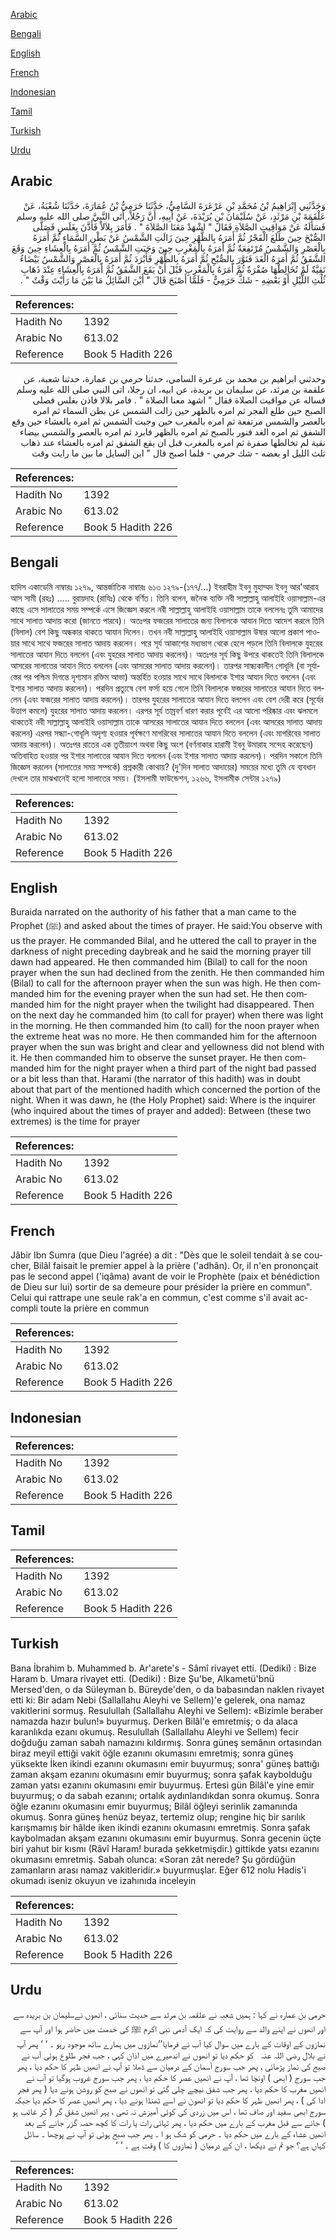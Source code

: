 [Arabic](#arabic)

[Bengali](#bengali)

[English](#english)

[French](#french)

[Indonesian](#indonesian)

[Tamil](#tamil)

[Turkish](#turkish)

[Urdu](#urdu)

## Arabic


<div dir="rtl" lang="ar" style={{fontSize:'larger',backgroundColor:'#f8f9fa',padding:20}}>
وَحَدَّثَنِي إِبْرَاهِيمُ بْنُ مُحَمَّدِ بْنِ عَرْعَرَةَ السَّامِيُّ، حَدَّثَنَا حَرَمِيُّ بْنُ عُمَارَةَ، حَدَّثَنَا شُعْبَةُ، عَنْ عَلْقَمَةَ بْنِ مَرْثَدٍ، عَنْ سُلَيْمَانَ بْنِ بُرَيْدَةَ، عَنْ أَبِيهِ، أَنَّ رَجُلاً، أَتَى النَّبِيَّ صلى الله عليه وسلم فَسَأَلَهُ عَنْ مَوَاقِيتِ الصَّلاَةِ فَقَالَ ‏"‏ اشْهَدْ مَعَنَا الصَّلاَةَ ‏"‏ ‏.‏ فَأَمَرَ بِلاَلاً فَأَذَّنَ بِغَلَسٍ فَصَلَّى الصُّبْحَ حِينَ طَلَعَ الْفَجْرُ ثُمَّ أَمَرَهُ بِالظُّهْرِ حِينَ زَالَتِ الشَّمْسُ عَنْ بَطْنِ السَّمَاءِ ثُمَّ أَمَرَهُ بِالْعَصْرِ وَالشَّمْسُ مُرْتَفِعَةٌ ثُمَّ أَمَرَهُ بِالْمَغْرِبِ حِينَ وَجَبَتِ الشَّمْسُ ثُمَّ أَمَرَهُ بِالْعِشَاءِ حِينَ وَقَعَ الشَّفَقُ ثُمَّ أَمَرَهُ الْغَدَ فَنَوَّرَ بِالصُّبْحِ ثُمَّ أَمَرَهُ بِالظُّهْرِ فَأَبْرَدَ ثُمَّ أَمَرَهُ بِالْعَصْرِ وَالشَّمْسُ بَيْضَاءُ نَقِيَّةٌ لَمْ تُخَالِطْهَا صُفْرَةٌ ثُمَّ أَمَرَهُ بِالْمَغْرِبِ قَبْلَ أَنْ يَقَعَ الشَّفَقُ ثُمَّ أَمَرَهُ بِالْعِشَاءِ عِنْدَ ذَهَابِ ثُلُثِ اللَّيْلِ أَوْ بَعْضِهِ - شَكَّ حَرَمِيٌّ - فَلَمَّا أَصْبَحَ قَالَ ‏"‏ أَيْنَ السَّائِلُ مَا بَيْنَ مَا رَأَيْتَ وَقْتٌ ‏"‏ ‏.‏
</div>
<div style={{backgroundColor:'#f8f9fa',padding:20, marginBottom: 10}}><table> <thead> <tr> <th>References:</th> <th></th> </tr> </thead> <tbody><tr><td>Hadith No</td><td>1392</td></tr><tr><td>Arabic No</td><td>613.02</td></tr><tr><td>Reference</td><td>Book 5 Hadith 226</td></tr></tbody></table></div>


<div dir="rtl" lang="ar" style={{fontSize:'larger',backgroundColor:'#f8f9fa',padding:20}}>
وحدثني ابراهيم بن محمد بن عرعرة السامي، حدثنا حرمي بن عمارة، حدثنا شعبة، عن علقمة بن مرثد، عن سليمان بن بريدة، عن ابيه، ان رجلا، اتى النبي صلى الله عليه وسلم فساله عن مواقيت الصلاة فقال " اشهد معنا الصلاة " . فامر بلالا فاذن بغلس فصلى الصبح حين طلع الفجر ثم امره بالظهر حين زالت الشمس عن بطن السماء ثم امره بالعصر والشمس مرتفعة ثم امره بالمغرب حين وجبت الشمس ثم امره بالعشاء حين وقع الشفق ثم امره الغد فنور بالصبح ثم امره بالظهر فابرد ثم امره بالعصر والشمس بيضاء نقية لم تخالطها صفرة ثم امره بالمغرب قبل ان يقع الشفق ثم امره بالعشاء عند ذهاب ثلث الليل او بعضه - شك حرمي - فلما اصبح قال " اين السايل ما بين ما رايت وقت
</div>
<div style={{backgroundColor:'#f8f9fa',padding:20, marginBottom: 10}}><table> <thead> <tr> <th>References:</th> <th></th> </tr> </thead> <tbody><tr><td>Hadith No</td><td>1392</td></tr><tr><td>Arabic No</td><td>613.02</td></tr><tr><td>Reference</td><td>Book 5 Hadith 226</td></tr></tbody></table></div>

## Bengali


<div dir="ltr" lang="bn" style={{fontSize:'larger',backgroundColor:'#f8f9fa',padding:20}}>
হাদিস একাডেমি নাম্বারঃ ১২৭৯, আন্তর্জাতিক নাম্বারঃ ৬১৩ ১২৭৯-(১৭৭/...) ইবরাহীম ইবনু মুহাম্মদ ইবনু আর'আরাহ আস সামী (রহঃ) ..... বুরায়দাহ (রাযিঃ) থেকে বর্ণিত। তিনি বলেন, জনৈক ব্যক্তি নবী সাল্লাল্লাহু আলাইহি ওয়াসাল্লাম-এর কাছে এসে সালাতের সময় সম্পর্কে এসে জিজ্ঞেস করলে নবী সাল্লাল্লাহু আলাইহি ওয়াসাল্লাম তাকে বললেনঃ তুমি আমাদের সাথে সালাত আদায় করো (জানতে পারবে)। অতঃপর ফজরের সালাতের জন্য বিলালকে আযান দিতে আদেশ করলে তিনি (বিলাল) বেশ কিছু অন্ধকার থাকতে আযান দিলেন। তখন নবী সাল্লাল্লাহু আলাইহি ওয়াসাল্লাম উষার আলো প্রকাশ পাওয়ার সাথে সাথে ফজরের সালাত আদায় করলেন। পরে সূর্য আকাশের মধ্যভাগ থেকে হেলে পড়লে তিনি বিলালকে যুহরের সালাতের আযান দিতে বললেন (এবং যুহরের সালাত আদায় করলেন)। অতঃপর সূর্য কিছু উপরে থাকতেই তিনি বিলালকে আসরের সালাতের আযান দিতে বললেন (এবং আসরের সালাত আদায় করলেন)। তারপর সান্ধ্যকালীন গোধূলি (বা সূর্যাস্তের পর পশ্চিম দিগন্তে দৃশ্যমান রক্তিম আভা) অন্তৰ্হিত হওয়ার সাথে সাথে বিলালকে ইশার আযান দিতে বললেন (এবং ইশার সালাত আদায় করলেন)। পরদিন প্রত্যুষে বেশ ফর্সা হয়ে গেলে তিনি বিলালকে ফজরের সালাতের আযান দিতে বললেন (এবং ফজরের সালাত আদায় করলেন)। তারপর যুহরের সালাতের আযান দিতে বললেন এবং বেশ দেরী করে (সূর্যের উত্তাপ কমলে) যুহরের সালাত আদায় করলেন। এরপর সূর্য তাম্রবর্ণ ধারণ করার পূর্বেই এর আলো পরিষ্কার এবং ঝলমলে থাকতেই নবী সাল্লাল্লাহু আলাইহি ওয়াসাল্লাম তাকে আসরের সালাতের আযান দিতে বললেন (এবং আসরের সালাত আদায় করলেন) এরপর সন্ধ্যা-গোধূলি অদৃশ্য হওয়ার পূর্বক্ষণে মাগরিবের সালাতের আযান দিতে বললেন (এবং মাগরিবের সালাত আদায় করলেন)। অতঃপর রাতের এক তৃতীয়াংশ অথবা কিছু অংশ (বর্ণনাকার হারামী ইবনু উমারাহ সন্দেহ করেছেন) অতিবাহিত হওয়ার পর ইশার সালাতের আযান দিতে বললেন (এবং ইশার সালাত আদায় করলেন)। পরদিন সকালে তিনি জিজ্ঞেস করলেন (সালাতের সময় সম্পর্কে) প্রশ্নকারী কোথায়? (দু'দিন সালাত আদায়ের) সময়ের মধ্যে তুমি যে ব্যবধান দেখলে তার মাঝখানেই হলো সালাতের সময়। (ইসলামী ফাউন্ডেশন, ১২৬৬, ইসলামীক সেন্টার ১২৭৯)
</div>
<div style={{backgroundColor:'#f8f9fa',padding:20, marginBottom: 10}}><table> <thead> <tr> <th>References:</th> <th></th> </tr> </thead> <tbody><tr><td>Hadith No</td><td>1392</td></tr><tr><td>Arabic No</td><td>613.02</td></tr><tr><td>Reference</td><td>Book 5 Hadith 226</td></tr></tbody></table></div>

## English


<div dir="ltr" lang="en" style={{fontSize:'larger',backgroundColor:'#f8f9fa',padding:20}}>
Buraida narrated on the authority of his father that a man came to the Prophet (ﷺ) and asked about the times of prayer. He said:You observe with us the prayer. He commanded Bilal, and he uttered the call to prayer in the darkness of night preceding daybreak and he said the morning prayer till dawn had appeared. He then commanded him (Bilal) to call for the noon prayer when the sun had declined from the zenith. He then commanded him (Bilal) to call for the afternoon prayer when the sun was high. He then commanded him for the evening prayer when the sun had set. He then commanded him for the night prayer when the twilight had disappeared. Then on the next day he commanded him (to call for prayer) when there was light in the morning. He then commanded him (to call) for the noon prayer when the extreme heat was no more. He then commanded him for the afternoon prayer when the sun was bright and clear and yellowness did not blend with it. He then commanded him to observe the sunset prayer. He then commanded him for the night prayer when a third part of the night bad passed or a bit less than that. Harami (the narrator of this hadith) was in doubt about that part of the mentioned hadith which concerned the portion of the night. When it was dawn, he (the Holy Prophet) said: Where is the inquirer (who inquired about the times of prayer and added): Between (these two extremes) is the time for prayer
</div>
<div style={{backgroundColor:'#f8f9fa',padding:20, marginBottom: 10}}><table> <thead> <tr> <th>References:</th> <th></th> </tr> </thead> <tbody><tr><td>Hadith No</td><td>1392</td></tr><tr><td>Arabic No</td><td>613.02</td></tr><tr><td>Reference</td><td>Book 5 Hadith 226</td></tr></tbody></table></div>

## French


<div dir="ltr" lang="fr" style={{fontSize:'larger',backgroundColor:'#f8f9fa',padding:20}}>
Jâbir Ibn Sumra (que Dieu l'agrée) a dit : "Dès que le soleil tendait à se coucher, Bilâl faisait le premier appel à la prière ('adhân). Or, il n'en prononçait pas le second appel ('iqâma) avant de voir le Prophète (paix et bénédiction de Dieu sur lui) sortir de sa demeure pour présider la prière en commun". Celui qui rattrape une seule rak'a en commun, c'est comme s'il avait accompli toute la prière en commun
</div>
<div style={{backgroundColor:'#f8f9fa',padding:20, marginBottom: 10}}><table> <thead> <tr> <th>References:</th> <th></th> </tr> </thead> <tbody><tr><td>Hadith No</td><td>1392</td></tr><tr><td>Arabic No</td><td>613.02</td></tr><tr><td>Reference</td><td>Book 5 Hadith 226</td></tr></tbody></table></div>

## Indonesian


<div dir="ltr" lang="id" style={{fontSize:'larger',backgroundColor:'#f8f9fa',padding:20}}>

</div>
<div style={{backgroundColor:'#f8f9fa',padding:20, marginBottom: 10}}><table> <thead> <tr> <th>References:</th> <th></th> </tr> </thead> <tbody><tr><td>Hadith No</td><td>1392</td></tr><tr><td>Arabic No</td><td>613.02</td></tr><tr><td>Reference</td><td>Book 5 Hadith 226</td></tr></tbody></table></div>

## Tamil


<div dir="ltr" lang="ta" style={{fontSize:'larger',backgroundColor:'#f8f9fa',padding:20}}>

</div>
<div style={{backgroundColor:'#f8f9fa',padding:20, marginBottom: 10}}><table> <thead> <tr> <th>References:</th> <th></th> </tr> </thead> <tbody><tr><td>Hadith No</td><td>1392</td></tr><tr><td>Arabic No</td><td>613.02</td></tr><tr><td>Reference</td><td>Book 5 Hadith 226</td></tr></tbody></table></div>

## Turkish


<div dir="ltr" lang="tr" style={{fontSize:'larger',backgroundColor:'#f8f9fa',padding:20}}>
Bana İbrahim b. Muhammed b. Ar'arete's - Sâmî rivayet etti. (Dediki) : Bize Haram b. Umara rivayet etti. (Dediki) : Bize Şu'be, Alkametü'bnü Mersed'den, o da Süleyman b. Büreyde'den, o da babasından naklen rivayet etti ki: Bir adam Nebi (Sallallahu Aleyhi ve Sellem)'e gelerek, ona namaz vakitlerini sormuş. Resulullah (Sallallahu Aleyhi ve Sellem): «Bizimle beraber namazda hazır bulun!» buyurmuş. Derken Bilâl'e emretmiş; o da alaca karanlıkda ezanı okumuş. Resulullah (Sallallahu Aleyhi ve Sellem) fecir doğduğu zaman sabah namazını kıldırmış. Sonra güneş semânın ortasından biraz meyil ettiği vakit öğle ezanını okumasını emretmiş; sonra güneş yüksekte İken ikindi ezanını okumasını emir buyurmuş; sonra' güneş battığı zaman akşam ezanını okumasını emir buyurmuş; sonra şafak kaybolduğu zaman yatsı ezanını okumasını emir buyurmuş. Ertesi gün Bilâl'e yine emir buyurmuş; o da sabah ezanını; ortalık aydınlandıkdan sonra okumuş. Sonra öğle ezanını okumasını emir buyurmuş; Bilâl öğleyi serinlik zamanında okumuş. Sonra güneş henüz beyaz, tertemiz olup; rengine hiç bir sarılık karışmamış bir hâlde iken ikindi ezanını okumasını emretmiş. Sonra şafak kaybolmadan akşam ezanını okumasını emir buyurmuş. Sonra gecenin üçte biri yahut bir kısmı (Râvî Haram! burada şekketmişdir.) gittikde yatsı ezanını okumasını emretmiş. Sabah olunca: «Soran zât nerede? Şu gördüğün zamanların arası namaz vakitleridir.» buyurmuşlar. Eğer 612 nolu Hadis'i okumadı iseniz okuyun ve izahınıda inceleyin
</div>
<div style={{backgroundColor:'#f8f9fa',padding:20, marginBottom: 10}}><table> <thead> <tr> <th>References:</th> <th></th> </tr> </thead> <tbody><tr><td>Hadith No</td><td>1392</td></tr><tr><td>Arabic No</td><td>613.02</td></tr><tr><td>Reference</td><td>Book 5 Hadith 226</td></tr></tbody></table></div>

## Urdu


<div dir="rtl" lang="ur" style={{fontSize:'larger',backgroundColor:'#f8f9fa',padding:20}}>
حرمی بن عمارہ نے کہا : ہمیں شعبہ نے علقمہ بن مرثد سے حدیث سنائی ، انھوں نےسلیمان بن بریدہ سے اور انھوں نے اپنے والد سے روایت کی کہ ایک آدمی نبی اکرم ﷺ کی خدمت میں حاضر ہوا اور آپ سے نمازوں کے اوقات کے بارے میں سوال کیا آب نے فرمایا’’نمازوں میں ہمارے ساتھ موجود رہو ۔ ‘ ‘ پھر آپ نے بلال ‌رضی ‌اللہ ‌عنہ ‌ ‌ کو حکم دیا تو انھوں نے اندھیرے میں اذان کہی ، جب فجر طلوع ہوئی آب نے صبح کی نماز پڑھائی ، پھر جب سورج آسمان کے درمیان سے ڈھلا تو آپ نے انھیں ظہر کا حکم دیا ، پھر جب سورج ( ابھی ) اونچا تھا ، آپ نے انھیں عصر کا حکم دیا ، پھر جب سورج غروب ہوگیا تو آب نے انھیں مغرب کا حکم دیا ، پھر جب شفق نیچے چلی گئی تو انھوں نے صبح کو روشن ہونے دیا ( پھر فجر ادا کی ) ، پھر انھیں ظہر کا حکم دیا تو انھون نے اسے ٹھنڈا ہونے دیا ، پھر انھیں عصر کا حکم دیا جبکہ سورج ابھی سفید اور صاف تھا ، اس میں زردی کی کوئی آمیزش نہ تھی ، پہر انھیں شفق گر ( کر غائب ہو ) جانے سے قبل مغرب کے بارے میں حکم دیا ، پھر تہائی رات یا رات کا کچھ حصہ گزر جانے کے بعد انھیں عشاء کے بارے میں حکم دیا ۔ حرمی کو شک ہو ا ۔ پھر جب صبح ہوئی تو آپ نے پوچھا ۔ سائل کہاں ہے؟ جو تم نے دیکھا ، ان کے درمیان ( نمازوں کا ) وقت ہے ۔ ‘ ‘
</div>
<div style={{backgroundColor:'#f8f9fa',padding:20, marginBottom: 10}}><table> <thead> <tr> <th>References:</th> <th></th> </tr> </thead> <tbody><tr><td>Hadith No</td><td>1392</td></tr><tr><td>Arabic No</td><td>613.02</td></tr><tr><td>Reference</td><td>Book 5 Hadith 226</td></tr></tbody></table></div>